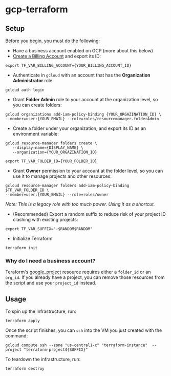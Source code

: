 # gcp-terraform

## Setup
Before you begin, you must do the following:

- Have a business account enabled on GCP (more about this below)
- [Create a Billing Account](https://console.cloud.google.com/billing/create) and export its ID:
```shell
export TF_VAR_BILLING_ACCOUNT={YOUR_BILLING_ACCOUNT_ID}
```
- Authenticate in `gcloud` with an account that has the __Organization Administrator__ role:
```shell
gcloud auth login
```
- Grant __Folder Admin__ role to your account at the organization level, so you can create folders:
```shell
gcloud organizations add-iam-policy-binding {YOUR_ORGAZINATION_ID} \
--member=user:{YOUR_EMAIL} --role=roles/resourcemanager.folderAdmin
```
- Create a folder under your organization, and export its ID as an 
environment variable:
```shell
gcloud resource-manager folders create \
   --display-name={DISPLAY_NAME} \
   --organization={YOUR_ORGAZINATION_ID}

export TF_VAR_FOLDER_ID={YOUR_FOLDER_ID}
```
- Grant __Owner__ permission to your account at the folder level, so you can use it to manage projects and other resources:
```shell
gcloud resource-manager folders add-iam-policy-binding $TF_VAR_FOLDER_ID \
--member=user:{YOUR_EMAIL} --role=roles/owner
```
_Note: This is a legacy role with too much power. Using it as a shortcut._ 
- (Recommended) Export a random suffix to reduce risk of your project ID clashing with existing projects:
```shell
export TF_VAR_SUFFIX="-$RANDOM$RANDOM"
```
- Initialize Terraform
```shell
terraform init
```
### Why do I need a business account?
Teraform's [google_project](https://registry.terraform.io/providers/hashicorp/google/latest/docs/resources/google_project) 
resource requires either a `folder_id` or an `org_id`. If you already have a project, you can remove those resources 
from the script and use your `project_id` instead.

## Usage
To spin up the infrastructure, run:
```shell
terraform apply
```
Once the script finishes, you can `ssh` into the VM you just created with the command:
```shell
gcloud compute ssh --zone "us-central1-c" "terraform-instance"  --project "terraform-project${SUFFIX}"
```
To teardown the infrastructure, run:
```shell
terraform destroy
```